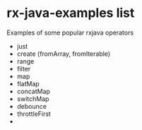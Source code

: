 # rx-java-examples list

Examples of some popular rxjava operators
- just
- create (fromArray, fromIterable)
- range
- filter
- map
- flatMap
- concatMap
- switchMap
- debounce
- throttleFirst
- 
